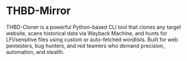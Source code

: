 # THBD-Mirror
THBD-Cloner is a powerful Python-based CLI tool that clones any target website, scans historical data via Wayback Machine, and hunts for LFI/sensitive files using custom or auto-fetched wordlists. Built for web pentesters, bug hunters, and red teamers who demand precision, automation, and stealth.
